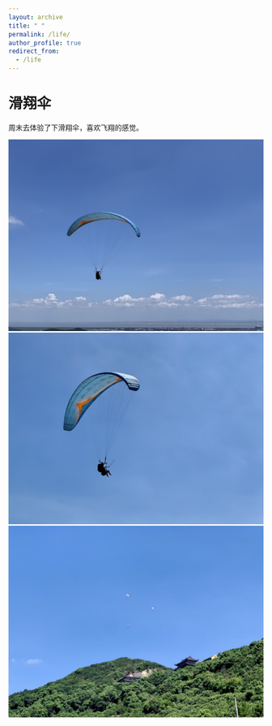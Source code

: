 ```yaml
---
layout: archive
title: " "
permalink: /life/
author_profile: true
redirect_from:
  - /life
---
```


滑翔伞
======
周末去体验了下滑翔伞，喜欢飞翔的感觉。

![My WeChat Official Account](/images/paragliding1.jpeg)
![My WeChat Official Account](/images/paragliding2.jpeg)
![My WeChat Official Account](/images/paragliding3.jpeg)  

